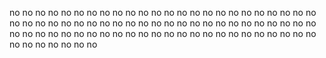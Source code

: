 no 
no 
no 
no 
no 
no 
no 
no 
no 
no 
no 
no 
no 
no 
no 
no 
no 
no 
no 
no 
no 
no 
no 
no 
no 
no 
no 
no 
no 
no 
no 
no 
no 
no 
no 
no 
no 
no 
no 
no 
no 
no 
no 
no 
no 
no 
no 
no 
no 
no 
no 
no 
no 
no 
no 
no 
no 
no 
no 
no 
no 
no 
no 
no 
no 
no 
no 
no 
no 
no 
no 
no 
no 
no 
no 
no 
no 
no 
no 
